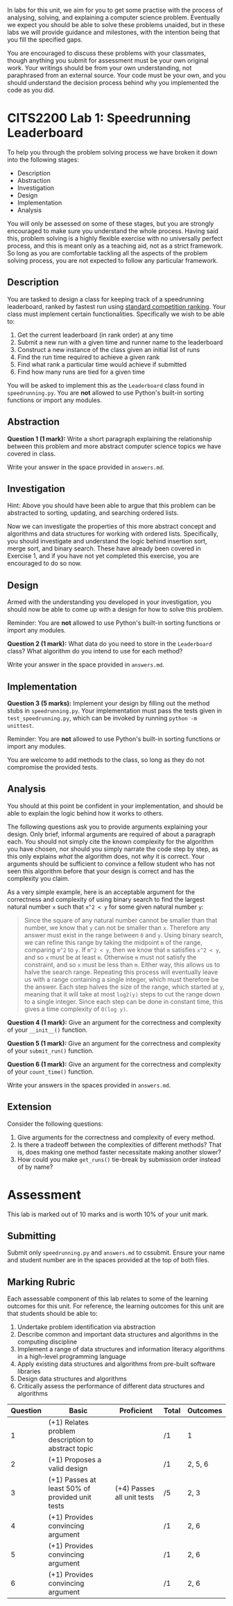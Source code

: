 In labs for this unit, we aim for you to get some practise with the process of analysing, solving, and explaining a computer science problem.
Eventually we expect you should be able to solve these problems unaided, but in these labs we will provide guidance and milestones, with the intention being that you fill the specified gaps.

You are encouraged to discuss these problems with your classmates, though anything you submit for assessment must be your own original work.
Your writings should be from your own understanding, not paraphrased from an external source.
Your code must be your own, and you should understand the decision process behind why you implemented the code as you did.



# CITS2200 Lab 1: Speedrunning Leaderboard

To help you through the problem solving process we have broken it down into the following stages:
- Description
- Abstraction
- Investigation
- Design
- Implementation
- Analysis

You will only be assessed on some of these stages, but you are strongly encouraged to make sure you understand the whole process.
Having said this, problem solving is a highly flexible exercise with no universally perfect process, and this is meant only as a teaching aid, not as a strict framework.
So long as you are comfortable tackling all the aspects of the problem solving process, you are not expected to follow any particular framework.


## Description

You are tasked to design a class for keeping track of a speedrunning leaderboard, ranked by fastest run using [standard competition ranking](https://en.wikipedia.org/wiki/Ranking#Standard_competition_ranking_(%221224%22_ranking)).
Your class must implement certain functionalities.
Specifically we wish to be able to:
1. Get the current leaderboard (in rank order) at any time
2. Submit a new run with a given time and runner name to the leaderboard
3. Construct a new instance of the class given an initial list of runs
4. Find the run time required to achieve a given rank
5. Find what rank a particular time would achieve if submitted
6. Find how many runs are tied for a given time

You will be asked to implement this as the `Leaderboard` class found in `speedrunning.py`.
You are **not** allowed to use Python's built-in sorting functions or import any modules.


## Abstraction

**Question 1 (1 mark):**
Write a short paragraph explaining the relationship between this problem and more abstract computer science topics we have covered in class.

Write your answer in the space provided in `answers.md`.


## Investigation

Hint: Above you should have been able to argue that this problem can be abstracted to sorting, updating, and searching ordered lists.

Now we can investigate the properties of this more abstract concept and algorithms and data structures for working with ordered lists.
Specifically, you should investigate and understand the logic behind insertion sort, merge sort, and binary search.
These have already been covered in Exercise 1, and if you have not yet completed this exercise, you are encouraged to do so now.


## Design

Armed with the understanding you developed in your investigation, you should now be able to come up with a design for how to solve this problem.

Reminder: You are **not** allowed to use Python's built-in sorting functions or import any modules.

**Question 2 (1 mark):**
What data do you need to store in the `Leaderboard` class?
What algorithm do you intend to use for each method?

Write your answer in the space provided in `answers.md`.


## Implementation

**Question 3 (5 marks):**
Implement your design by filling out the method stubs in `speedrunning.py`.
Your implementation must pass the tests given in `test_speedrunning.py`, which can be invoked by running `python -m unittest`.

Reminder: You are **not** allowed to use Python's built-in sorting functions or import any modules.

You are welcome to add methods to the class, so long as they do not compromise the provided tests.


## Analysis

You should at this point be confident in your implementation, and should be able to explain the logic behind how it works to others.

The following questions ask you to provide arguments explaining your design.
Only brief, informal arguments are required of about a paragraph each.
You should not simply cite the known complexity for the algorithm you have chosen, nor should you simply narrate the code step by step, as this only explains *what* the algorithm does, not *why* it is correct.
Your arguments should be sufficient to convince a fellow student who has not seen this algorithm before that your design is correct and has the complexity you claim.

As a very simple example, here is an acceptable argument for the correctness and complexity of using binary search to find the largest natural number `x` such that `x^2 < y` for some given natural number `y`:
> Since the square of any natural number cannot be smaller than that number, we know that `y` can not be smaller than `x`.
> Therefore any answer must exist in the range between `0` and `y`.
> Using binary search, we can refine this range by taking the midpoint `m` of the range, comparing `m^2` to `y`.
> If `m^2 < y`, then we know that `m` satisfies `x^2 < y`, and so `x` must be at least `m`.
> Otherwise `m` must not satisfy the constraint, and so `x` must be less than `m`.
> Either way, this allows us to halve the search range.
> Repeating this process will eventually leave us with a range containing a single integer, which must therefore be the answer.
> Each step halves the size of the range, which started at `y`, meaning that it will take at most `log2(y)` steps to cut the range down to a single integer.
> Since each step can be done in constant time, this gives a time complexity of `O(log y)`.

**Question 4 (1 mark):**
Give an argument for the correctness and complexity of your `__init__()` function.

**Question 5 (1 mark):**
Give an argument for the correctness and complexity of your `submit_run()` function.

**Question 6 (1 mark):**
Give an argument for the correctness and complexity of your `count_time()` function.

Write your answers in the spaces provided in `answers.md`.


## Extension

Consider the following questions:
1. Give arguments for the correctness and complexity of every method.
2. Is there a tradeoff between the complexities of different methods? That is, does making one method faster necessitate making another slower?
3. How could you make `get_runs()` tie-break by submission order instead of by name?



# Assessment

This lab is marked out of 10 marks and is worth 10% of your unit mark.

## Submitting

Submit only `speedrunning.py` and `answers.md` to cssubmit.
Ensure your name and student number are in the spaces provided at the top of both files.

## Marking Rubric

Each assessable component of this lab relates to some of the learning outcomes for this unit.
For reference, the learning outcomes for this unit are that students should be able to:
1. Undertake problem identification via abstraction
2. Describe common and important data structures and algorithms in the computing discipline
3. Implement a range of data structures and information literacy algorithms in a high-level programming language
4. Apply existing data structures and algorithms from pre-built software libraries
5. Design data structures and algorithms
6. Critically assess the performance of different data structures and algorithms

| Question | Basic                                              | Proficient                 | Total | Outcomes |
| -------- | -------------------------------------------------- | -------------------------- | ----- | -------- |
| 1        | (+1) Relates problem description to abstract topic |                            | /1    | 1        |
| 2        | (+1) Proposes a valid design                       |                            | /1    | 2, 5, 6  |
| 3        | (+1) Passes at least 50% of provided unit tests    | (+4) Passes all unit tests | /5    | 2, 3     |
| 4        | (+1) Provides convincing argument                  |                            | /1    | 2, 6     |
| 5        | (+1) Provides convincing argument                  |                            | /1    | 2, 6     |
| 6        | (+1) Provides convincing argument                  |                            | /1    | 2, 6     |
